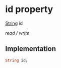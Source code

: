 


# id property






[String](https://api.flutter.dev/flutter/dart-core/String-class.html) id
  
_read / write_






## Implementation

```dart
String id;


```







